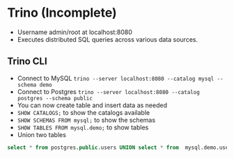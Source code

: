 # Trino (Incomplete)
* Username admin/root at localhost:8080
* Executes distributed SQL queries across various data sources.

## Trino CLI
* Connect to MySQL `trino --server localhost:8080 --catalog mysql --schema demo`
* Connect to Postgres `trino --server localhost:8080 --catalog postgres --schema public`
* You can now create table and insert data as needed
* `SHOW CATALOGS;` to show the catalogs available
* `SHOW SCHEMAS FROM mysql;` to show the schemas
* `SHOW TABLES FROM mysql.demo;` to show tables
* Union two tables
```sql
select * from postgres.public.users UNION select * from  mysql.demo.users;
```

